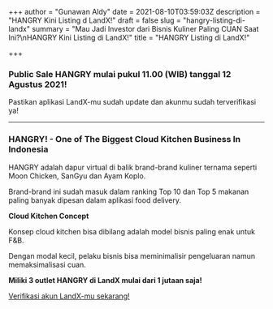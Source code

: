 +++
author = "Gunawan Aldy"
date = 2021-08-10T03:59:03Z
description = "HANGRY Kini Listing d LandX!"
draft = false
slug = "hangry-listing-di-landx"
summary = "Mau Jadi Investor dari Bisnis Kuliner Paling CUAN Saat Ini?\nHANGRY Kini Listing di LandX!"
title = "HANGRY Listing di LandX!"

+++


### Public Sale HANGRY mulai pukul 11.00 (WIB) tanggal 12 Agustus 2021!

Pastikan aplikasi LandX-mu sudah update dan akunmu sudah terverifikasi ya!

---

### HANGRY! - One of The Biggest Cloud Kitchen Business In Indonesia

HANGRY adalah dapur virtual di balik brand-brand kuliner ternama seperti Moon Chicken, SanGyu dan Ayam Koplo.

Brand-brand ini sudah masuk dalam ranking Top 10 dan Top 5 makanan paling banyak dipesan dalam aplikasi food delivery.



**Cloud Kitchen Concept**

Konsep cloud kitchen bisa dibilang adalah model bisnis paling enak untuk F&B.

Dengan modal kecil, pelaku bisnis bisa meminimalisir pengeluaran namun memaksimalisasi cuan.

**Miliki 3 outlet HANGRY di LandX mulai dari 1 jutaan saja!**

[Verifikasi akun LandX-mu sekarang!](https://landxapp.page.link/hangry) 



